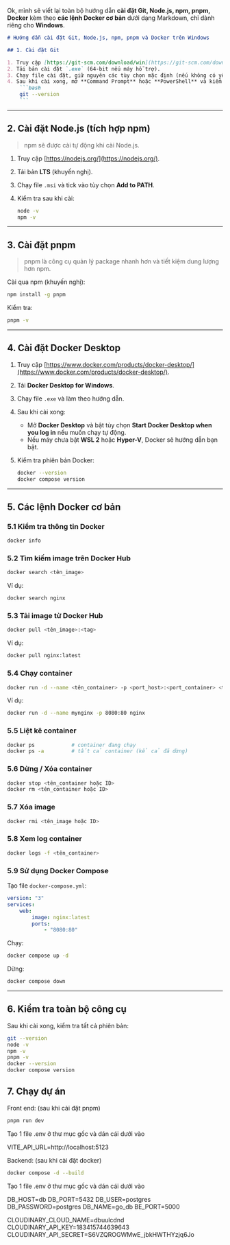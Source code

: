 Ok, mình sẽ viết lại toàn bộ hướng dẫn **cài đặt Git, Node.js, npm, pnpm, Docker** kèm theo **các lệnh Docker cơ bản** dưới dạng Markdown, chỉ dành riêng cho **Windows**.

````markdown
# Hướng dẫn cài đặt Git, Node.js, npm, pnpm và Docker trên Windows

## 1. Cài đặt Git

1. Truy cập [https://git-scm.com/download/win](https://git-scm.com/download/win).
2. Tải bản cài đặt `.exe` (64-bit nếu máy hỗ trợ).
3. Chạy file cài đặt, giữ nguyên các tùy chọn mặc định (nếu không có yêu cầu đặc biệt).
4. Sau khi cài xong, mở **Command Prompt** hoặc **PowerShell** và kiểm tra:
    ```bash
    git --version
    ```
````

---

## 2. Cài đặt Node.js (tích hợp npm)

> npm sẽ được cài tự động khi cài Node.js.

1. Truy cập [https://nodejs.org/](https://nodejs.org/).
2. Tải bản **LTS** (khuyến nghị).
3. Chạy file `.msi` và tick vào tùy chọn **Add to PATH**.
4. Kiểm tra sau khi cài:

    ```bash
    node -v
    npm -v
    ```

---

## 3. Cài đặt pnpm

> pnpm là công cụ quản lý package nhanh hơn và tiết kiệm dung lượng hơn npm.

Cài qua npm (khuyến nghị):

```bash
npm install -g pnpm
```

Kiểm tra:

```bash
pnpm -v
```

---

## 4. Cài đặt Docker Desktop

1. Truy cập [https://www.docker.com/products/docker-desktop/](https://www.docker.com/products/docker-desktop/).
2. Tải **Docker Desktop for Windows**.
3. Chạy file `.exe` và làm theo hướng dẫn.
4. Sau khi cài xong:
    - Mở **Docker Desktop** và bật tùy chọn **Start Docker Desktop when you log in** nếu muốn chạy tự động.
    - Nếu máy chưa bật **WSL 2** hoặc **Hyper-V**, Docker sẽ hướng dẫn bạn bật.

5. Kiểm tra phiên bản Docker:

    ```bash
    docker --version
    docker compose version
    ```

---

## 5. Các lệnh Docker cơ bản

### 5.1 Kiểm tra thông tin Docker

```bash
docker info
```

### 5.2 Tìm kiếm image trên Docker Hub

```bash
docker search <tên_image>
```

Ví dụ:

```bash
docker search nginx
```

### 5.3 Tải image từ Docker Hub

```bash
docker pull <tên_image>:<tag>
```

Ví dụ:

```bash
docker pull nginx:latest
```

### 5.4 Chạy container

```bash
docker run -d --name <tên_container> -p <port_host>:<port_container> <tên_image>
```

Ví dụ:

```bash
docker run -d --name mynginx -p 8080:80 nginx
```

### 5.5 Liệt kê container

```bash
docker ps            # container đang chạy
docker ps -a         # tất cả container (kể cả đã dừng)
```

### 5.6 Dừng / Xóa container

```bash
docker stop <tên_container hoặc ID>
docker rm <tên_container hoặc ID>
```

### 5.7 Xóa image

```bash
docker rmi <tên_image hoặc ID>
```

### 5.8 Xem log container

```bash
docker logs -f <tên_container>
```

### 5.9 Sử dụng Docker Compose

Tạo file `docker-compose.yml`:

```yaml
version: "3"
services:
    web:
        image: nginx:latest
        ports:
            - "8080:80"
```

Chạy:

```bash
docker compose up -d
```

Dừng:

```bash
docker compose down
```

---

## 6. Kiểm tra toàn bộ công cụ

Sau khi cài xong, kiểm tra tất cả phiên bản:

```bash
git --version
node -v
npm -v
pnpm -v
docker --version
docker compose version
```

## 7. Chạy dự án

Front end: (sau khi cài đặt pnpm)

```bash
pnpm run dev
```

Tạo 1 file .env ở thư mục gốc và dán cái dưới vào

VITE_API_URL=http://localhost:5123

Backend: (sau khi cài đặt docker)

```bash
docker compose -d --build
```

Tạo 1 file .env ở thư mục gốc và dán cái dưới vào

DB_HOST=db
DB_PORT=5432
DB_USER=postgres
DB_PASSWORD=postgres
DB_NAME=go_db
BE_PORT=5000

CLOUDINARY_CLOUD_NAME=dbuulcdnd
CLOUDINARY_API_KEY=183415744639643
CLOUDINARY_API_SECRET=S6VZQROGWMwE_jbkHWTHYzjq6Jo

